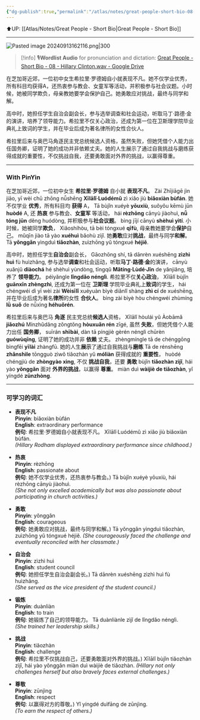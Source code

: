 ```yaml
---
{"dg-publish":true,"permalink":"/atlas/notes/great-people-short-bio-08-hillary-clinton/"}
---
```


⬆️UP: [[Atlas/Notes/Great People - Short Bio\|Great People - Short Bio]]

---

![Pasted image 20240913162116.png|300](/img/user/Atlas/Utility/Images/Pasted%20image%2020240913162116.png)

> [!info] 🎙️**Wordlist Audio** for pronunciation and dictation: [Great People - Short Bio - 08 - Hillary Clinton.wav - Google Drive](https://drive.google.com/file/d/1d48IeQ28B2XZHdUWP9uE-AXa-VmG9W7f/view?usp=drive_link)


在芝加哥近郊，一位初中女生希拉里·罗德姆自小就表现不凡。她不仅学业优秀，所有科目均获得A，还热衷参与教会、女童军等活动，并积极参与社会议题。小时候，她被同学欺负，母亲教她要学会保护自己。她勇敢应对挑战，最终与同学和解。

高中时，她担任学生自治会副会长，参与选举调查和社会运动，听取马丁·路德·金的演讲，培养了领导能力。希拉里不仅关心政治，还成为第一位在卫斯理学院毕业典礼上致词的学生，并在毕业后成为著名律所的女性合伙人。

希拉里后来与奥巴马角逐民主党总统候选人资格，虽然失败，但她凭借个人能力出任国务卿，证明了她的成功并非依赖丈夫。她的人生展示了通过自我挑战与磨练获得成就的重要性，不仅挑战自我，还要勇敢面对外界的挑战，以赢得尊重。

---
### With PinYin

在芝加哥近郊，一位初中女生  **希拉里·罗德姆**  自小就  **表现不凡**。
Zài Zhījiāgē jìn jiāo, yī wèi chū zhōng nǚshēng **Xīlālǐ·Luódémǔ** zì xiǎo jiù **biǎoxiàn bùfán**. 
她不仅学业  **优秀**，所有科目均  **获得**  A，
Tā bùjǐn xuéyè **yōuxiù**, suǒyǒu kēmù jūn **huòdé** A, 
还  **热衷**  参与教会、**女童军**  等活动，
hái **rèzhōng** cānyù jiàohuì, **nǚ tóng jūn** děng huódòng, 
并积极参与**社会议题**。
bìng jījí cānyù **shèhuì yìtí**. 
小时候，她被同学**欺负**，
Xiǎoshíhòu, tā bèi tóngxué **qīfù**, 
母亲教她要学会**保护**自己。
mǔqīn jiào tā yào **xuéhuì** bǎohù zìjǐ. 
她**勇敢**应对**挑战**，最终与同学**和解**。
Tā **yǒnggǎn** yìngduì **tiǎozhàn**, zuìzhōng yǔ tóngxué **héjiě**.

高中时，她担任学生**自治会**副会长，
Gāozhōng shí, tā dānrèn xuéshēng **zìzhì huì** fù huìzhǎng, 
参与选举**调查**和社会运动，听取**马丁·路德·金**的演讲，
cānyù xuǎnjǔ **diàochá** hé shèhuì yùndòng, tīngqǔ **Mǎtíng·Lùdé·Jīn** de yǎnjiǎng, 
培养了  **领导能力**。
péiyǎngle **lǐngdǎo nénglì**. 
希拉里不仅**关心政治**，
Xīlālǐ bùjǐn **guānxīn zhèngzhì**, 
还成为第一位在  **卫斯理**  学院毕业典礼上**致词**的学生，
hái chéngwéi dì yī wèi zài **Wèisīlǐ** xuéyuàn bìyè diǎnlǐ shàng **zhì cí** de xuéshēng, 
并在毕业后成为著名**律所**的女性  **合伙人**。
bìng zài bìyè hòu chéngwéi zhùmíng **lǜ suǒ** de nǚxìng **héhuǒrén**.


希拉里后来与奥巴马  **角逐**  民主党总统**候选人**资格，
Xīlālǐ hòulái yǔ Àobāmǎ **jiǎozhú** Mínzhǔdǎng zǒngtǒng **hòuxuǎn rén** zīgé, 
虽然  **失败**，但她凭借个人能力出任  **国务卿**，
suīrán **shībài**, dàn tā píngjiè gèrén nénglì chūrèn **guówùqīng**, 
证明了她的成功并非  **依赖**  丈夫。
zhèngmíngle tā de chénggōng bìngfēi **yīlài** zhàngfū. 
她的人生**展示**了通过自我挑战与**磨练**
Tā de rénshēng **zhǎnshìle** tōngguò zìwǒ tiǎozhàn yǔ **móliàn** 
获得成就的  **重要性**，
huòdé chéngjiù de **zhòngyào xìng**, 
不仅  **挑战自我**，还要  **勇敢**
bùjǐn **tiǎozhàn zìjǐ**, hái yào **yǒnggǎn** 
面对  **外界的挑战**，以赢得  **尊重**。
miàn duì **wàijiè de tiǎozhàn**, yǐ yíngdé **zūnzhòng**.


---
### 可学习的词汇
- **表现不凡**  
    **Pinyin**: biǎoxiàn bùfán  
    **English**: extraordinary performance  
    **例句**:     希拉里·罗德姆自小就表现不凡。
    Xīlālǐ·Luódémǔ zì xiǎo jiù biǎoxiàn bùfán.  
    _(Hillary Rodham displayed extraordinary performance since childhood.)_
    
- **热衷**  
    **Pinyin**: rèzhōng  
    **English**: passionate about  
    **例句**:     她不仅学业优秀，还热衷参与教会。)
    Tā bùjǐn xuéyè yōuxiù, hái rèzhōng cānyù jiàohuì.  
    _(She not only excelled academically but was also passionate about participating in church activities.)_
    
- **勇敢**  
    **Pinyin**: yǒnggǎn  
    **English**: courageous  
    **例句**:  她勇敢应对挑战，最终与同学和解。) 
    Tā yǒnggǎn yìngduì tiǎozhàn, zuìzhōng yǔ tóngxué héjiě. 
    _(She courageously faced the challenge and eventually reconciled with her classmate.)_
    
- **自治会**  
    **Pinyin**: zìzhì huì  
    **English**: student council  
    **例句**: 她担任学生自治会副会长。)
    Tā dānrèn xuéshēng zìzhì huì fù huìzhǎng.  
    _(She served as the vice president of the student council.)_
    
- **锻炼**  
    **Pinyin**: duànliàn  
    **English**: to train  
    **例句**: 她锻炼了自己的领导能力。
    Tā duànliànle zìjǐ de lǐngdǎo nénglì.  
    _(She trained her leadership skills.)_
    
- **挑战**  
    **Pinyin**: tiǎozhàn  
    **English**: challenge  
    **例句**:  希拉里不仅挑战自己，还要勇敢面对外界的挑战。) 
    Xīlālǐ bùjǐn tiǎozhàn zìjǐ, hái yào yǒnggǎn miàn duì wàijiè de tiǎozhàn. 
    _(Hillary not only challenges herself but also bravely faces external challenges.)_
    
- **尊敬**  
    **Pinyin**: zūnjìng  
    **English**: respect  
    **例句**: 以赢得对方的尊敬。)
    Yǐ yíngdé duìfāng de zūnjìng.  
    _(To earn the respect of others.)_